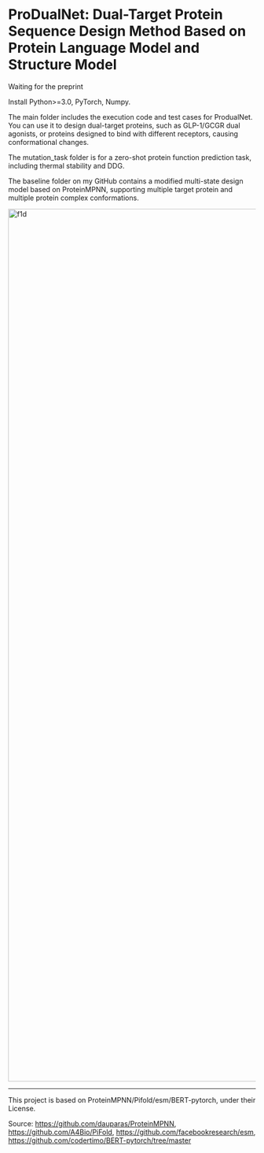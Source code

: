 # ProDualNet: Dual-Target Protein Sequence Design Method Based on Protein Language Model and Structure Model

Waiting for the preprint 

Install Python>=3.0, PyTorch, Numpy.

The main folder includes the execution code and test cases for ProdualNet. You can use it to design dual-target proteins, such as GLP-1/GCGR dual agonists, or proteins designed to bind with different receptors, causing conformational changes. 

The mutation_task folder is for a zero-shot protein function prediction task, including thermal stability and DDG.

The baseline folder on my GitHub contains a modified multi-state design model based on ProteinMPNN, supporting multiple target protein and multiple protein complex conformations.

<img width="1773" alt="f1d" src="https://github.com/user-attachments/assets/c74fca2a-3af3-430f-a866-24b0913beaf0" />


--------------------------------------------------------------------------------

This project is based on ProteinMPNN/Pifold/esm/BERT-pytorch, under their License.

Source: https://github.com/dauparas/ProteinMPNN, https://github.com/A4Bio/PiFold, https://github.com/facebookresearch/esm, 
https://github.com/codertimo/BERT-pytorch/tree/master
